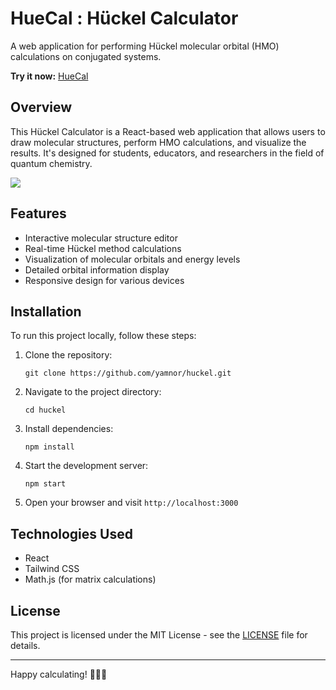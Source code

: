 # HueCal : Hückel Calculator

A web application for performing Hückel molecular orbital (HMO) calculations on conjugated systems.

**Try it now:** [HueCal](https://huecal.yamnor.me)

## Overview

This Hückel Calculator is a React-based web application that allows users to draw molecular structures, perform HMO calculations, and visualize the results. It's designed for students, educators, and researchers in the field of quantum chemistry.

![](https://i.gyazo.com/065b5fa0777ccf8df40abe64b1be6c94.gif)

## Features

- Interactive molecular structure editor
- Real-time Hückel method calculations
- Visualization of molecular orbitals and energy levels
- Detailed orbital information display
- Responsive design for various devices

## Installation

To run this project locally, follow these steps:

1. Clone the repository:
   ```
   git clone https://github.com/yamnor/huckel.git
   ```

2. Navigate to the project directory:
   ```
   cd huckel
   ```

3. Install dependencies:
   ```
   npm install
   ```

4. Start the development server:
   ```
   npm start
   ```

5. Open your browser and visit `http://localhost:3000`

## Technologies Used

- React
- Tailwind CSS
- Math.js (for matrix calculations)

## License

This project is licensed under the MIT License - see the [LICENSE](LICENSE) file for details.

---

Happy calculating! 🧪🔬🧬
